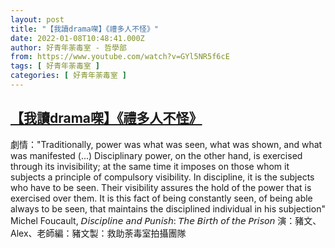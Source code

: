 ```yaml
---
layout: post
title: "【我讀drama㗎】《禮多人不怪》"
date: 2022-01-08T10:48:41.000Z
author: 好青年荼毒室 - 哲學部
from: https://www.youtube.com/watch?v=GYl5NR5f6cE
tags: [ 好青年荼毒室 ]
categories: [ 好青年荼毒室 ]
---
```

<!--1641638921000-->
[【我讀drama㗎】《禮多人不怪》](https://www.youtube.com/watch?v=GYl5NR5f6cE)
------

<div>
劇情："Traditionally, power was what was seen, what was shown, and what was manifested (...) Disciplinary power, on the other hand, is exercised through its invisibility; at the same time it imposes on those whom it subjects a principle of compulsory visibility. In discipline, it is the subjects who have to be seen. Their visibility assures the hold of the power that is exercised over them. It is this fact of being constantly seen, of being able always to be seen, that maintains the disciplined individual in his subjection" Michel Foucault, 𝘋𝘪𝘴𝘤𝘪𝘱𝘭𝘪𝘯𝘦 𝘢𝘯𝘥 𝘗𝘶𝘯𝘪𝘴𝘩: 𝘛𝘩𝘦 𝘉𝘪𝘳𝘵𝘩 𝘰𝘧 𝘵𝘩𝘦 𝘗𝘳𝘪𝘴𝘰𝘯 演：豬文、Alex、老師編：豬文製：救助荼毒室拍攝團隊
</div>
